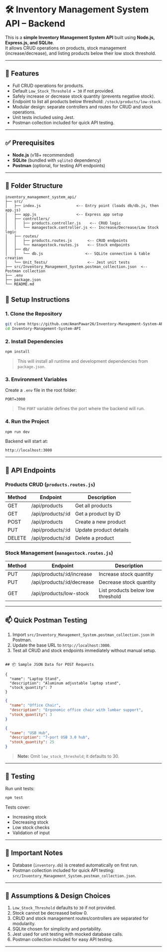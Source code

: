 
# 🛠️ Inventory Management System API – Backend

This is a **simple Inventory Management System API** built using **Node.js, Express.js, and SQLite**.  
It allows CRUD operations on products, stock management (increase/decrease), and listing products below their low stock threshold.

---

## 🚀 Features

- Full CRUD operations for products.
- Default `Low_Stock_Threshold = 30` if not provided.
- Safely increase or decrease stock quantity (prevents negative stock).
- Endpoint to list all products below threshold: `/stock/products/low-stock`.
- Modular design: separate controllers and routes for CRUD and stock operations.
- Unit tests included using Jest.
- Postman collection included for quick API testing.

---

## ✅ Prerequisites

- **Node.js** (v18+ recommended)
- **SQLite** (bundled with `sqlite3` dependency)
- **Postman** (optional, for testing API endpoints)

---

## 📁 Folder Structure

```
inventory_management_system_api/
├── src/
│   ├── index.js                <-- Entry point (loads db/db.js, then app.js)
│   ├── app.js                  <-- Express app setup
│   ├── controllers/
│   │   ├── products.controller.js    <-- CRUD logic
│   │   └── managestock.controller.js <-- Increase/Decrease/Low Stock logic
│   ├── routes/
│   │   ├── products.routes.js       <-- CRUD endpoints
│   │   └── managestock.routes.js    <-- Stock endpoints
│   ├── db/
│   │   └── db.js                   <-- SQLite connection & table creation
│   └── Unit_Tests/                  <-- Jest unit tests
├── src/Inventory_Management_System.postman_collection.json  <-- Postman collection
├── .env
├── package.json
└── README.md
```

## 🔧 Setup Instructions

### 1. Clone the Repository

```bash
git clone https://github.com/AmanPawar26/Inventory-Management-System-API.git
cd Inventory-Management-System-API
````

### 2. Install Dependencies

```bash
npm install
```

> This will install all runtime and development dependencies from `package.json`.

### 3. Environment Variables

Create a `.env` file in the root folder:

```
PORT=3000
```

> The `PORT` variable defines the port where the backend will run.

### 4. Run the Project

```bash
npm run dev
```

Backend will start at:

```
http://localhost:3000
```

---

## 🔗 API Endpoints

### Products CRUD (`products.routes.js`)

| Method | Endpoint          | Description            |
| ------ | ----------------- | ---------------------- |
| GET    | /api/products     | Get all products       |
| GET    | /api/products/:id | Get a product by ID    |
| POST   | /api/products     | Create a new product   |
| PUT    | /api/products/:id | Update product details |
| DELETE | /api/products/:id | Delete a product       |

### Stock Management (`managestock.routes.js`)

| Method | Endpoint                   | Description                       |
| ------ | -------------------------- | --------------------------------- |
| PUT    | /api/products/:id/increase | Increase stock quantity           |
| PUT    | /api/products/:id/decrease | Decrease stock quantity           |
| GET    | /api/products/low-stock    | List products below low threshold |

---

## 📫 Quick Postman Testing

1. Import `src/Inventory_Management_System.postman_collection.json` in Postman.
2. Update the base URL to `http://localhost:3000`.
3. Test all CRUD and stock endpoints immediately without manual setup.

```

## 📦 Sample JSON Data for POST Requests

{
  "name": "Laptop Stand",
  "description": "Aluminum adjustable laptop stand",
  "stock_quantity": 7
}
```

```json
{
  "name": "Office Chair",
  "description": "Ergonomic office chair with lumbar support",
  "stock_quantity": 3
}
```

```json
{
  "name": "USB Hub",
  "description": "7-port USB 3.0 hub",
  "stock_quantity": 25
}
```

> **Note:** Omit `low_stock_threshold`; it defaults to 30.

---

## 🧪 Testing

Run unit tests:

```bash
npm test
```

Tests cover:

* Increasing stock
* Decreasing stock
* Low stock checks
* Validation of input

---

## 🔐 Important Notes

* Database (`inventory.db`) is created automatically on first run.
* Postman collection included for quick API testing: `src/Inventory_Management_System.postman_collection.json`.

---

## 📌 Assumptions & Design Choices

1. `Low_Stock_Threshold` defaults to `30` if not provided.
2. Stock cannot be decreased below 0.
3. CRUD and stock management routes/controllers are separated for modularity.
4. SQLite chosen for simplicity and portability.
5. Jest used for unit testing with mocked database calls.
6. Postman collection included for easy API testing.

---
